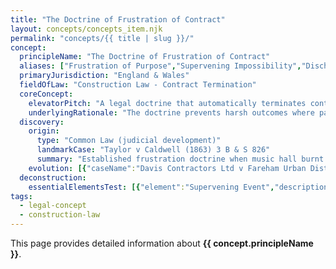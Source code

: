 ```yaml
---
title: "The Doctrine of Frustration of Contract"
layout: concepts/concepts_item.njk
permalink: "concepts/{{ title | slug }}/"
concept:
  principleName: "The Doctrine of Frustration of Contract"
  aliases: ["Frustration of Purpose","Supervening Impossibility","Discharge by Frustration","Taylor v Caldwell Doctrine"]
  primaryJurisdiction: "England & Wales"
  fieldOfLaw: "Construction Law - Contract Termination"
  coreConcept:
    elevatorPitch: "A legal doctrine that automatically terminates contracts when supervening events render performance impossible or radically different from what was originally contemplated, without fault of either party - providing escape from contractual obligations when circumstances fundamentally change."
    underlyingRationale: "The doctrine prevents harsh outcomes where parties would otherwise remain bound by impossible or fundamentally altered obligations due to unforeseeable events. It recognizes that contracting parties cannot anticipate every possible circumstance and provides relief where continued performance would be unjust or meaningless."
  discovery:
    origin:
      type: "Common Law (judicial development)"
      landmarkCase: "Taylor v Caldwell (1863) 3 B & S 826"
      summary: "Established frustration doctrine when music hall burnt down before contracted concerts, holding parties discharged from performance where subject matter destroyed without fault. This created exception to absolute contractual obligations principle from Paradine v Jane."
    evolution: [{"caseName":"Davis Contractors Ltd v Fareham Urban District Council [1956] AC 696","year":1956,"contribution":"Lord Radcliffe provided classic definition: frustration occurs when performance becomes incapable due to circumstances rendering it radically different from what was undertaken by the contract."},{"caseName":"Law Reform (Frustrated Contracts) Act 1943","year":1943,"contribution":"Statutory framework for consequences of frustration, allowing courts discretionary powers to apportion losses and provide monetary awards that achieve justice between parties."},{"caseName":"National Carriers Ltd v Panalpina (Northern) Ltd [1981] AC 675","year":1981,"contribution":"House of Lords confirmed frustration can apply to leases and established that temporary impossibility insufficient unless it effectively destroys the contract's commercial purpose."}]
  deconstruction:
    essentialElementsTest: [{"element":"Supervening Event","description":"An event must occur after contract formation that was not contemplated by the parties and could not reasonably have been foreseen at the time of contracting."},{"element":"Impossibility or Radical Change","description":"The event must render performance impossible or so fundamentally different that it would be unjust to hold parties to their original obligations."},{"element":"No Party Fault","description":"The frustrating event must not be due to the fault, act, or election of either party - self-induced frustration provides no relief."},{"element":"No Contractual Provision","description":"The contract must not contain express provisions dealing with the supervening event, as force majeure or similar clauses exclude frustration doctrine."}]
tags: 
  - legal-concept
  - construction-law
---
```


This page provides detailed information about **{{ concept.principleName }}**.
